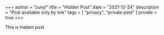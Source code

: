 +++
author = "Junyi"
title = "Hidden Post"
date = "2021-12-24"
description = "Post available only by link"
tags = [
    "privacy",
    "private post"
]
private = true
+++

This is hidden post
